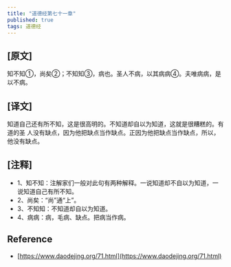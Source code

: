 ```yaml
---
title: "道德经第七十一章"
published: true
tags: 道德经
---
```


## [原文]

知不知①，尚矣②；不知知③，病也。圣人不病，以其病病④。夫唯病病，是以不病。

## [译文]

知道自己还有所不知，这是很高明的。不知道却自以为知道，这就是很糟糕的。有道的圣
人没有缺点，因为他把缺点当作缺点。正因为他把缺点当作缺点，所以，他没有缺点。

## [注释]

- 1、知不知：注解家们一般对此句有两种解释。一说知道却不自以为知道，一说知道自己有所不知。
- 2、尚矣：“尚”通“上”。
- 3、不知知：不知道却自以为知道。
- 4、病病：病，毛病、缺点。把病当作病。

## Reference

- [https://www.daodejing.org/71.html](https://www.daodejing.org/71.html)